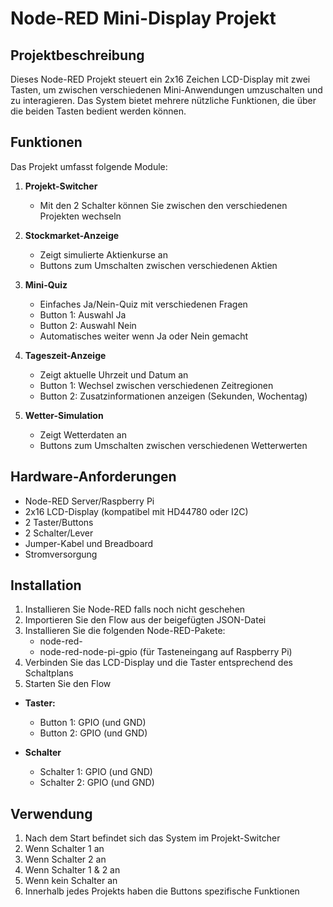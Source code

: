 # Node-RED Mini-Display Projekt

## Projektbeschreibung
Dieses Node-RED Projekt steuert ein 2x16 Zeichen LCD-Display mit zwei Tasten, um zwischen verschiedenen Mini-Anwendungen umzuschalten und zu interagieren. Das System bietet mehrere nützliche Funktionen, die über die beiden Tasten bedient werden können.

## Funktionen
Das Projekt umfasst folgende Module:

1. **Projekt-Switcher**
   - Mit den 2 Schalter können Sie zwischen den verschiedenen Projekten wechseln
  
2. **Stockmarket-Anzeige**
   - Zeigt simulierte Aktienkurse an
   - Buttons zum Umschalten zwischen verschiedenen Aktien

3. **Mini-Quiz**
   - Einfaches Ja/Nein-Quiz mit verschiedenen Fragen
   - Button 1: Auswahl Ja
   - Button 2: Auswahl Nein
   - Automatisches weiter wenn Ja oder Nein gemacht

4. **Tageszeit-Anzeige**
   - Zeigt aktuelle Uhrzeit und Datum an
   - Button 1: Wechsel zwischen verschiedenen Zeitregionen
   - Button 2: Zusatzinformationen anzeigen (Sekunden, Wochentag)

5. **Wetter-Simulation**
   - Zeigt Wetterdaten an
   - Buttons zum Umschalten zwischen verschiedenen Wetterwerten

## Hardware-Anforderungen
- Node-RED Server/Raspberry Pi
- 2x16 LCD-Display (kompatibel mit HD44780 oder I2C)
- 2 Taster/Buttons
- 2 Schalter/Lever
- Jumper-Kabel und Breadboard
- Stromversorgung

## Installation
1. Installieren Sie Node-RED falls noch nicht geschehen
2. Importieren Sie den Flow aus der beigefügten JSON-Datei
3. Installieren Sie die folgenden Node-RED-Pakete:
   - node-red-
   - node-red-node-pi-gpio (für Tasteneingang auf Raspberry Pi)
4. Verbinden Sie das LCD-Display und die Taster entsprechend des Schaltplans
5. Starten Sie den Flow


- **Taster:**
  - Button 1: GPIO  (und GND)
  - Button 2: GPIO  (und GND)

- **Schalter**
  - Schalter 1: GPIO  (und GND)
  - Schalter 2: GPIO  (und GND)

## Verwendung
1. Nach dem Start befindet sich das System im Projekt-Switcher
2. Wenn Schalter 1 an 
3. Wenn Schalter 2 an
4. Wenn Schalter 1 & 2 an
5. Wenn kein Schalter  an
6. Innerhalb jedes Projekts haben die Buttons spezifische Funktionen

